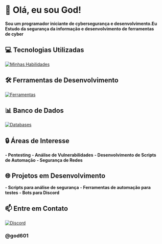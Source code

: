 # 👋 Olá, eu sou God!
**Sou um programador iniciante de cybersegurança e desenvolvimento.Eu Estudo da segurança da informação e desenvolvimento de ferramentas de cyber**

## 💻 Tecnologias Utilizadas

[![Minhas Habilidades](https://skillicons.dev/icons?i=js,css,python,git,aiscript,bots,discordjs,gamemakerstudio,robloxstudio)](https://skillicons.dev)

## 🛠️ Ferramentas de Desenvolvimento

[![Ferramentas](https://skillicons.dev/icons?i=vscode,github,obsidian,ps,windows)](https://skillicons.dev)

## 📊 Banco de Dados

[![Databases](https://skillicons.dev/icons?i=mysql)](https://skillicons.dev)

## 🔒 Áreas de Interesse
**- Pentesting**
**- Análise de Vulnerabilidades**
**- Desenvolvimento de Scripts de Automação**
**- Segurança de Redes**

## 🌐 Projetos em Desenvolvimento
**- Scripts para análise de segurança**
**- Ferramentas de automação para testes**
**- Bots para Discord**

## 📫 Entre em Contato

[![Discord](https://skillicons.dev/icons?i=discord)](https://skillicons.dev)
### **@god601**


